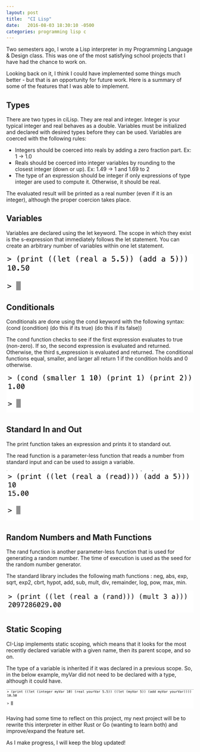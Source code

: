 ```yaml
---
layout: post
title:  "CI Lisp"
date:   2016-08-03 18:30:10 -0500
categories: programming lisp c
---
```


Two semesters ago, I wrote a Lisp interpreter in my Programming Language & Design class. This was one of the most satisfying school projects that I have had the chance to work on.

Looking back on it, I think I could have implemented some things much better - but that is an opportunity for future work. Here is a summary of some of the features that I was able to implement.

## Types

There are two types in ciLisp. They are real and integer. Integer is your typical integer and real behaves as a double. Variables must be initialized and declared with desired types before they can be used. Variables are coerced with the following rules:

- Integers should be coerced into reals by adding a zero fraction part. Ex: 1 -> 1.0
- Reals should be coerced into integer variables by rounding to the closest integer (down or up). Ex: 1.49 -> 1 and 1.69 to 2
- The type of an expression should be integer if only expressions of type integer are used to compute it. Otherwise, it should be real.

The evaluated result will be printed as a real number (even if it is an integer), although the proper coercion takes place.

## Variables

Variables are declared using the let keyword. The scope in which they exist is the s-expression that immediately follows the let statement. You can create an arbitrary number of variables within one let statement.

![](/assets/cilisp1.png)

## Conditionals

Conditionals are done using the cond keyword with the following syntax: (cond (condition) (do this if its true) (do this if its false))

The cond function checks to see if the first expression evaluates to true (non-zero). If so, the second expression is evaluated and returned. Otherwise, the third s_expression is evaluated and returned. The conditional functions equal, smaller, and larger all return 1 if the condition holds and 0 otherwise.

![](/assets/cilisp2.png)

## Standard In and Out

The print function takes an expression and prints it to standard out.

The read function is a parameter-less function that reads a number from standard input and can be used to assign a variable.

![](/assets/cilisp3.png)

## Random Numbers and Math Functions

The rand function is another parameter-less function that is used for generating a random number. The time of execution is used as the seed for the random number generator.

The standard library includes the following math functions : neg, abs, exp, sqrt, exp2, cbrt, hypot, add, sub, mult, div, remainder, log, pow, max, min.

![](/assets/cilisp4.png)

## Static Scoping

CI-Lisp implements static scoping, which means that it looks for the most recently declared variable with a given name, then its parent scope, and so on.

The type of a variable is inherited if it was declared in a previous scope. So, in the below example, myVar did not need to be declared with a type, although it could have.

![](/assets/cilisp5.png)

Having had some time to reflect on this project, my next project will be to rewrite this interpreter in either Rust or Go (wanting to learn both) and improve/expand the feature set.

As I make progress, I will keep the blog updated!